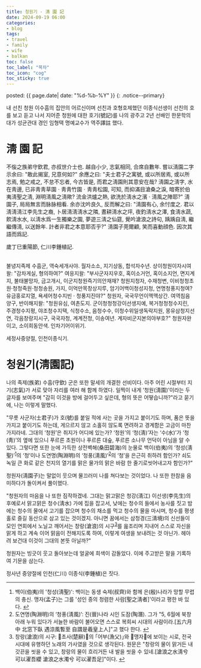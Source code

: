 ```yaml
---
title: 청원기 - 淸 園 記
date: 2024-09-19 06:00
categories:
- blog
tags:
- travel
- family
- wife
- balkan
toc: false
toc_label: "목차"
toc_icon: "cog"
toc_sticky: true
---
```


<head>
<link rel="stylesheet" href="/resource/styles.css">
</head>

posted: {{ page.date| date: "%d-%b-%Y" }}
{: .notice--primary}

내 선친 청원 이수흠의 집안의 어르신이며 선친과 호형호제했던 이종식선생이 선친의 호를 보고 듣고 나서 지어준 청원에 대한 호기(號記)를 나의 광주고 2년 선배인 한문학의 대가 성균관대 경인 임형택 명예교수가 역주譯註 했다.

<h1 id="chinese">淸 園 記</h1>

不侫之族弟守欽君, 亦叔世介士也. 越自小少, 志氣相同, 合席自數年. 嘗以淸園二字示余曰: "敢此揭室, 兄意何如?" 余應之曰: "夫士君子之寓號, 或以所居焉, 或以所志焉, 勉之戒之, 不怠不忘者, 今古皆是, 而君之淸園則其意安在哉? 淸園之淸字, 水在靑邊, 已非靑靑草園ㆍ靑靑竹園ㆍ靑靑松園, 可知, 而抑滿目滄桑之淚, 暗寄於伯夷淸聖之淸, 淵明淸風之淸歟? 流金洪爐之熱, 欲洗於淸水之濱 · 淸風之陣耶?" 淸園子, 局局無言而脉脉相看. 余亦沈吟良久, 反而解之曰: "淸園有心, 余忖度之. 君以淸淸淸江李先生之裔, 卜居淸淸淸水之隣, 晝耕淸水之坪, 夜釣淸水之澤,  食淸水蔬, 飮淸水水, 以淸水爲一生獨樂之園, 夢遊三淸之仙筵, 覺吟滄浪之詩句, 踽踽自淸, 繼繼傳淸, 以送餘年. 計者非君之本意耶否乎?" 淸園子莞爾顧, 笑而喜動顔色. 因次其語而爲記.

歲丁巳重陽節, 仁川李鍾植記.

<br>
불녕지족제 수흠군, 역숙세개사야. 월자소소, 지기상동, 합석자수년. 상이청원이자시여왈: "감차게실, 형의하여?" 여응지왈: "부사군자지우호, 혹이소거언, 혹이소지언, 면지계지, 불태불망자, 금고개시, 이군지청원즉기의안재재? 청원지청자, 수재청변, 이비청청초원·청청죽원·청청송원, 가지, 이억만목창상지루, 암기어백이청성지청, 연명청풍지청여? 유금홍로지열, 욕세어청수지빈 · 청풍지진야?" 청원자, 국국무언이맥맥상간. 여역침음양구, 반이해지왈: "청원유심, 여촌도지. 군이청청청강이선생지예, 복거청청청수지린, 주경청수지평, 야조청수지택, 식청수소, 음청수수, 이청수위일생독락지원, 몽유삼청지선연, 각음창랑지시구, 국국자청, 계계전청, 이송여년. 계자비군지본의야부호?" 청원자완이고, 소이희동안색. 인차기어이위기.

세정사중양절, 인천이종식기.


<h1 id="korean">청원기(淸園記)</h1>

나의 족제(族弟) 수흠(守欽) 군은 또한 말세의 개결한 선비이다. 아주 어린 시절부터 지기(志氣)가 서로 맞아 자리를 여러 해 함께 하였다. 일찍이 내게 ‘청원(淸園)’이라는 두 글자를 보여주며 "감히 이것을 방에 걸어두고 싶은데, 형의 뜻은 어떻습니까?"라고 묻기에, 나는 이렇게 말했다.

"무릇 사군자(士君子)가 호(號)를 붙일 적에 사는 곳을 가지고 붙이기도 하며, 품은 뜻을 가지고 붙이기도 하는데, 게으르지 않고 소홀히 않도록 면려하고 경계함은 고금이 마찬가지라네. 그대의 ‘청원’은 취지가 어디에 있는가? ‘청원’의 ‘청(淸)’자는 ‘수(水)’가 ‘청(靑)’의 옆에 있으니 푸르른 초원이나 푸르른 대숲, 푸르른 소나무 언덕이 아님을 알 수 있다. 그렇다면 또한 눈에 가득한 상전벽해(桑田碧海)의 눈물로 백이(伯夷)의 ‘청성(淸聖)’<sup><a href="#footnote1" id="ref1">1</a></sup>의 ‘청’이나 도연명(陶淵明)의 ‘청풍(淸風)’<sup><a href="#footnote2" id="ref2">2</a></sup>의 ‘청’을 은근히 취하려 함인가? 쇠도 녹일 큰 화로 같은 천지의 열기를 맑은 물가의 맑은 바람 한 줄기로씻어내고자 함인가?"

청원자(淸園子)는 말없이 웃으며 물끄러미 나를 쳐다보는 것이었다. 나 또한 한참을 음미하다가 돌이켜서 풀이헸다.

"청원자의 마음을 나 또한 짐작하겠네. 그대는 맑고맑은 청강(淸江) 이선생(李先生)의 후예로서 맑고맑은 청수(淸水) 가에 집을  잡고서, 낮에는 청수의 들에서 농사를 짓고 밤에는 청수의 물에서 고기를 잡으며 청수의 채소를 먹고 청수의 물을 마시며, 청수를 평생 홀로 즐길 동산으로 삼고 있는 것이겠지. 아니면 꿈에서는 삼청경(三淸境)의 신선들이 모인 연회에서 노닐고 깨어서는 창랑(滄浪)의 시구<sup><a href="#footnote3" id="ref3">3</a></sup>를 읊조리며 지내어 스스로 자신을 맑게 하고 계속 이어 맑음이 전해지도록 하여, 이렇게 여생을 보내려는 것 아닌가. 헤아려 보건대 이것이 그대의 본뜻 아닐까?"

청원자는 빙긋이 웃고 돌아보는데 얼굴에 희색이 감돌았다. 이에 주고받은 말을 기록하여 기문을 삼는다.

정사년 중양절에 인천(仁川) 이종식(李鍾植)은 짓다.


<hr>
<ol>
<li id="footnote1">
	백이(伯夷)의 '청성(淸聖)': 백이는 동생 숙제(叔齊)와 함께 은(殷)나라가 망할 무렵의 충신. 맹자(孟子)는 그를 '성인 중의 청렴한 사람[聖之淸者]'이라고 평한 바 있다.
<a href="#ref1">↩</a></li>
<li id="footnote2">
	도연명(陶淵明)의 ‘청풍(淸風)’: 진(晉)나라 시인 도잠(陶潛). 그가 "5, 6월에 북창 아래 누워 있다가 서늘한 바람이 불어오면 스스로 복희씨 시대의 사람이라.[五六月中 北窓下臥 遇涼風暫至 自謂是羲皇上人]"고 했다 한다.
<a href="#ref2">↩</a></li>
<li id="footnote3">
	창랑(滄浪)의 시구: 󰡔초사(楚辭)󰡕의 ｢어부(漁父)｣와 󰡔맹자󰡕에 보이는 시로, 전국 시대에 유행하던 노래의 가사였을 것으로 생각된다. 원문은 "창랑의 물이 맑거든 내 갓끈을 씻을 수 있고, 창랑의 물이 흐리거든 내 발을 씻을 수 있네.[滄浪之水淸兮 可以濯吾纓 滄浪之水濁兮 可以濯吾足]"이다.
<a href="#ref3">↩</a></li>
</ol>
